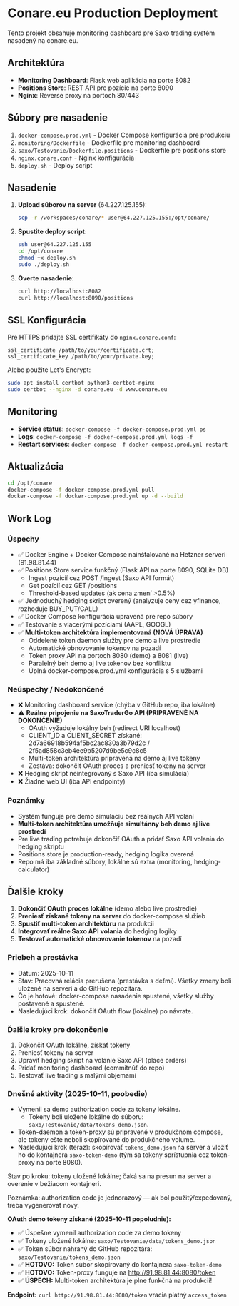 # Conare.eu Production Deployment

Tento projekt obsahuje monitoring dashboard pre Saxo trading systém nasadený na conare.eu.

## Architektúra

- **Monitoring Dashboard**: Flask web aplikácia na porte 8082
- **Positions Store**: REST API pre pozície na porte 8090
- **Nginx**: Reverse proxy na portoch 80/443

## Súbory pre nasadenie

1. `docker-compose.prod.yml` - Docker Compose konfigurácia pre produkciu
2. `monitoring/Dockerfile` - Dockerfile pre monitoring dashboard
3. `saxo/Testovanie/Dockerfile.positions` - Dockerfile pre positions store
4. `nginx.conare.conf` - Nginx konfigurácia
5. `deploy.sh` - Deploy script

## Nasadenie

1. **Upload súborov na server** (64.227.125.155):
   ```bash
   scp -r /workspaces/conare/* user@64.227.125.155:/opt/conare/
   ```

2. **Spustite deploy script**:
   ```bash
   ssh user@64.227.125.155
   cd /opt/conare
   chmod +x deploy.sh
   sudo ./deploy.sh
   ```

3. **Overte nasadenie**:
   ```bash
   curl http://localhost:8082
   curl http://localhost:8090/positions
   ```

## SSL Konfigurácia

Pre HTTPS pridajte SSL certifikáty do `nginx.conare.conf`:

```nginx
ssl_certificate /path/to/your/certificate.crt;
ssl_certificate_key /path/to/your/private.key;
```

Alebo použite Let's Encrypt:
```bash
sudo apt install certbot python3-certbot-nginx
sudo certbot --nginx -d conare.eu -d www.conare.eu
```

## Monitoring

- **Service status**: `docker-compose -f docker-compose.prod.yml ps`
- **Logs**: `docker-compose -f docker-compose.prod.yml logs -f`
- **Restart services**: `docker-compose -f docker-compose.prod.yml restart`

## Aktualizácia

```bash
cd /opt/conare
docker-compose -f docker-compose.prod.yml pull
docker-compose -f docker-compose.prod.yml up -d --build
```

## Work Log

### Úspechy
- ✅ Docker Engine + Docker Compose nainštalované na Hetzner serveri (91.98.81.44)
- ✅ Positions Store service funkčný (Flask API na porte 8090, SQLite DB)
  - Ingest pozícií cez POST /ingest (Saxo API formát)
  - Get pozícií cez GET /positions
  - Threshold-based updates (ak cena zmení >0.5%)
- ✅ Jednoduchý hedging skript overený (analyzuje ceny cez yfinance, rozhoduje BUY_PUT/CALL)
- ✅ Docker Compose konfigurácia upravená pre repo súbory
- ✅ Testovanie s viacerými pozíciami (AAPL, GOOGL)
- ✅ **Multi-token architektúra implementovaná (NOVÁ ÚPRAVA)**
  - Oddelené token daemon služby pre demo a live prostredie
  - Automatické obnovovanie tokenov na pozadí
  - Token proxy API na portoch 8080 (demo) a 8081 (live)
  - Paralelný beh demo aj live tokenov bez konfliktu
  - Úplná docker-compose.prod.yml konfigurácia s 5 službami

### Neúspechy / Nedokončené
- ❌ Monitoring dashboard service (chýba v GitHub repo, iba lokálne)
- ⚠️ **Reálne pripojenie na SaxoTraderGo API (PRIPRAVENÉ NA DOKONČENIE)**
  - OAuth vyžaduje lokálny beh (redirect URI localhost)
  - CLIENT_ID a CLIENT_SECRET získané: 2d7a66918b594af5bc2ac830a3b79d2c / 2f5ad858c3eb4ee9b5207d9be5c9c8c5
  - Multi-token architektúra pripravená na demo aj live tokeny
  - Zostáva: dokončiť OAuth proces a preniesť tokeny na server
- ❌ Hedging skript neintegrovaný s Saxo API (iba simulácia)
- ❌ Žiadne web UI (iba API endpointy)

### Poznámky
- Systém funguje pre demo simuláciu bez reálnych API volaní
- **Multi-token architektúra umožňuje simultánny beh demo aj live prostredí**
- Pre live trading potrebuje dokončiť OAuth a pridať Saxo API volania do hedging skriptu
- Positions store je production-ready, hedging logika overená
- Repo má iba základné súbory, lokálne sú extra (monitoring, hedging-calculator)

## Ďalšie kroky
1. **Dokončiť OAuth proces lokálne** (demo alebo live prostredie)
2. **Preniesť získané tokeny na server** do docker-compose služieb
3. **Spustiť multi-token architektúru** na produkcii
4. **Integrovať reálne Saxo API volania** do hedging logiky
5. **Testovať automatické obnovovanie tokenov** na pozadí
### Priebeh a prestávka
 - Dátum: 2025-10-11
 - Stav: Pracovná relácia prerušena (prestávka s deťmi). Všetky zmeny boli uložené na serveri a do GitHub repozitára.
 - Čo je hotové: docker-compose nasadenie spustené, všetky služby postavené a spustené.
 - Nasledujúci krok: dokončiť OAuth flow (lokálne) po návrate.



### Ďalšie kroky pre dokončenie
1. Dokončiť OAuth lokálne, získať tokeny
2. Preniesť tokeny na server
3. Upraviť hedging skript na volanie Saxo API (place orders)
4. Pridať monitoring dashboard (commitnúť do repo)
5. Testovať live trading s malými objemami
### Dnešné aktivity (2025-10-11, poobedie)

- Vymenil sa demo authorization code za tokeny lokálne.
  - Tokeny boli uložené lokálne do súboru: `saxo/Testovanie/data/tokens_demo.json`.
- Token-daemon a token-proxy sú pripravené v produkčnom compose, ale tokeny ešte neboli skopírované do produkčného volume.
- Nasledujúci krok (teraz): skopírovať `tokens_demo.json` na server a vložiť ho do kontajnera `saxo-token-demo` (tým sa tokeny sprístupnia cez token-proxy na porte 8080).

Stav po kroku: tokeny uložené lokálne; čaká sa na presun na server a overenie v bežiacom kontajneri.

Poznámka: authorization code je jednorazový — ak bol použitý/expedovaný, treba vygenerovať nový.

**OAuth demo tokeny získané (2025-10-11 popoludnie):**
- ✅ Úspešne vymenil authorization code za demo tokeny
- ✅ Tokeny uložené lokálne: `saxo/Testovanie/data/tokens_demo.json`
- ✅ Token súbor nahraný do GitHub repozitára: `saxo/Testovanie/tokens_demo.json`
- ✅ **HOTOVO:** Token súbor skopírovaný do kontajnera `saxo-token-demo`
- ✅ **HOTOVO:** Token-proxy funguje na http://91.98.81.44:8080/token
- ✅ **ÚSPECH:** Multi-token architektúra je plne funkčná na produkcii!

**Endpoint:** `curl http://91.98.81.44:8080/token` vracia platný `access_token`
